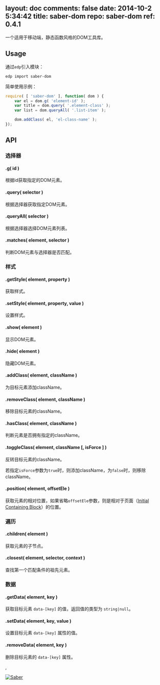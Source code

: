 layout: doc
comments: false
date: 2014-10-2 5:34:42
title: saber-dom
repo: saber-dom
ref: 0.4.1
---

一个适用于移动端，静态函数风格的DOM工具库。

Usage
---

通过`edp`引入模块：

    edp import saber-dom

简单使用示例：

```javascript
require( [ 'saber-dom' ], function( dom ) {
    var el = dom.g( 'element-id' );
    var title = dom.query( '.element-class' );
    var list = dom.queryAll( '.list-item' );

    dom.addClass( el, 'el-class-name' );
});
```

API
---

### 选择器

#### .g( id )

根据id获取指定的DOM元素。

#### .query( selector )

根据选择器获取指定DOM元素。

#### .queryAll( selector )

根据选择器选择DOM元素列表。

#### .matches( element, selector )

判断DOM元素与选择器是否匹配。

### 样式

#### .getStyle( element, property )

获取样式。

#### .setStyle( element, property, value )

设置样式。

#### .show( element )

显示DOM元素。

#### .hide( element )

隐藏DOM元素。

#### .addClass( element, className )

为目标元素添加className。

#### .removeClass( element, className )

移除目标元素的className。

#### .hasClass( element, className )

判断元素是否拥有指定的className。

#### .toggleClass( element, className [, isForce ] )

反转目标元素的className。

若指定`isForce`参数为`true`时，则添加className，为`false`时，则移除className。

#### .position( element, offsetEle )

获取元素的相对位置，如果省略`offsetEle`参数，则是相对于页面（[Initial Containing Block](http://www.w3.org/TR/CSS2/visudet.html)）的位置。

### 遍历

#### .children( element )

获取元素的子节点。

#### .closest( element, selector, context )

查找第一个匹配条件的祖先元素。

### 数据

#### .getData( element, key )

获取目标元素 `data-[key]` 的值，返回值的类型为 `string|null`。

#### .setData( element, key, value )

设置目标元素 `data-[key]` 属性的值。

#### .removeData( element, key )

删除目标元素的 `data-[key]` 属性。

,

[![Saber](https://f.cloud.github.com/assets/157338/1485433/aeb5c72a-4714-11e3-87ae-7ef8ae66e605.png)](http://ecomfe.github.io/saber/)